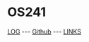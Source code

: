 # OS241
[LOG](https://github.com/LesmanaArya/os241/blob/master/TXT/mylog.txt) --- [Github](https://github.com/LesmanaArya/os241) --- [LINKS](https://lesmanaarya.github.io/os241/LINKS/)
